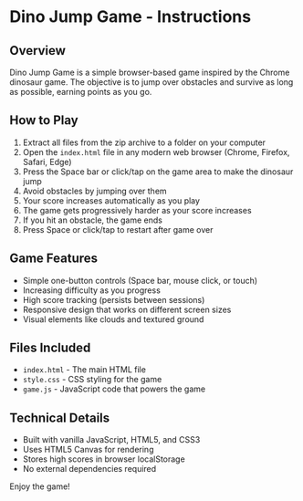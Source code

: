 # Dino Jump Game - Instructions

## Overview
Dino Jump Game is a simple browser-based game inspired by the Chrome dinosaur game. The objective is to jump over obstacles and survive as long as possible, earning points as you go.

## How to Play
1. Extract all files from the zip archive to a folder on your computer
2. Open the `index.html` file in any modern web browser (Chrome, Firefox, Safari, Edge)
3. Press the Space bar or click/tap on the game area to make the dinosaur jump
4. Avoid obstacles by jumping over them
5. Your score increases automatically as you play
6. The game gets progressively harder as your score increases
7. If you hit an obstacle, the game ends
8. Press Space or click/tap to restart after game over

## Game Features
- Simple one-button controls (Space bar, mouse click, or touch)
- Increasing difficulty as you progress
- High score tracking (persists between sessions)
- Responsive design that works on different screen sizes
- Visual elements like clouds and textured ground

## Files Included
- `index.html` - The main HTML file
- `style.css` - CSS styling for the game
- `game.js` - JavaScript code that powers the game

## Technical Details
- Built with vanilla JavaScript, HTML5, and CSS3
- Uses HTML5 Canvas for rendering
- Stores high scores in browser localStorage
- No external dependencies required

Enjoy the game!
